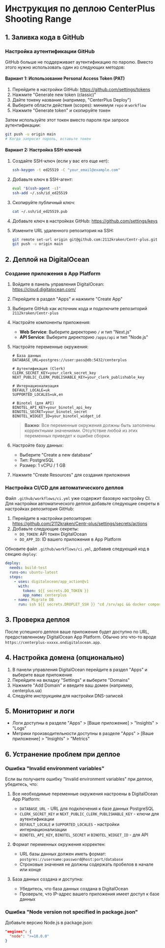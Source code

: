 # Инструкция по деплою CenterPlus Shooting Range

## 1. Заливка кода в GitHub

### Настройка аутентификации GitHub

GitHub больше не поддерживает аутентификацию по паролю. Вместо этого нужно использовать один из следующих методов:

#### Вариант 1: Использование Personal Access Token (PAT)

1. Перейдите в настройки GitHub: https://github.com/settings/tokens
2. Нажмите "Generate new token (classic)"
3. Дайте токену название (например, "CenterPlus Deploy")
4. Выберите области действия (scopes): минимум `repo` и `workflow`
5. Нажмите "Generate token" и скопируйте токен

Затем используйте этот токен вместо пароля при запросе аутентификации:

```bash
git push -u origin main
# Когда запросит пароль, вставьте токен
```

#### Вариант 2: Настройка SSH-ключей

1. Создайте SSH-ключ (если у вас его еще нет):
   ```bash
   ssh-keygen -t ed25519 -C "your_email@example.com"
   ```

2. Добавьте ключ в SSH-агент:
   ```bash
   eval "$(ssh-agent -s)"
   ssh-add ~/.ssh/id_ed25519
   ```

3. Скопируйте публичный ключ:
   ```bash
   cat ~/.ssh/id_ed25519.pub
   ```

4. Добавьте ключ в настройках GitHub: https://github.com/settings/keys

5. Измените URL удаленного репозитория на SSH:
   ```bash
   git remote set-url origin git@github.com:2112kraken/Centr-plus.git
   git push -u origin main
   ```

## 2. Деплой на DigitalOcean

### Создание приложения в App Platform

1. Войдите в панель управления DigitalOcean: https://cloud.digitalocean.com/
2. Перейдите в раздел "Apps" и нажмите "Create App"
3. Выберите GitHub как источник кода и подключите репозиторий `2112kraken/Centr-plus`
4. Настройте компоненты приложения:
   - **Web Service**: Выберите директорию `/` и тип "Next.js"
   - **API Service**: Выберите директорию `/apps/api` и тип "Node.js"

5. Настройте переменные окружения:
   ```
   # База данных
   DATABASE_URL=postgres://user:pass@db:5432/centerplus
   
   # Аутентификация (Clerk)
   CLERK_SECRET_KEY=your_clerk_secret_key
   NEXT_PUBLIC_CLERK_PUBLISHABLE_KEY=your_clerk_publishable_key
   
   # Интернационализация
   DEFAULT_LOCALE=uk
   SUPPORTED_LOCALES=uk,en
   
   # Binotel (для API)
   BINOTEL_API_KEY=your_binotel_api_key
   BINOTEL_SECRET=your_binotel_secret
   BINOTEL_WIDGET_ID=your_binotel_widget_id
   ```
   
   > **Важно**: Все переменные окружения должны быть заполнены корректными значениями. Отсутствие любой из этих переменных приведет к ошибке сборки.

6. Настройте базу данных:
   - Выберите "Create a new database"
   - Тип: PostgreSQL
   - Размер: 1 vCPU / 1 GB

7. Нажмите "Create Resources" для создания приложения

### Настройка CI/CD для автоматического деплоя

Файл `.github/workflows/ci.yml` уже содержит базовую настройку CI. Для настройки автоматического деплоя добавьте следующие секреты в настройках репозитория GitHub:

1. Перейдите в настройки репозитория: https://github.com/2112kraken/Centr-plus/settings/secrets/actions
2. Добавьте следующие секреты:
   - `DO_TOKEN`: API токен DigitalOcean
   - `DO_APP_ID`: ID вашего приложения в App Platform

Обновите файл `.github/workflows/ci.yml`, добавив следующий код в секцию `deploy`:

```yaml
deploy:
  needs: build-test
  runs-on: ubuntu-latest
  steps:
    - uses: digitalocean/app_action@v1
      with:
        token: ${{ secrets.DO_TOKEN }}
        app_name: centerplus
    - name: Migrate DB
      run: ssh ${{ secrets.DROPLET_SSH }} "cd /srv/api && docker compose exec api npx prisma migrate deploy"
```

## 3. Проверка деплоя

После успешного деплоя ваше приложение будет доступно по URL, предоставленному DigitalOcean App Platform. Обычно это что-то вроде `https://centerplus-xxxxx.ondigitalocean.app`.

## 4. Настройка домена (опционально)

1. В панели управления DigitalOcean перейдите в раздел "Apps" и выберите ваше приложение
2. Перейдите на вкладку "Settings" и выберите "Domains"
3. Нажмите "Add Domain" и введите ваш домен (например, centerplus.ua)
4. Следуйте инструкциям для настройки DNS-записей

## 5. Мониторинг и логи

- Логи доступны в разделе "Apps" > [Ваше приложение] > "Insights" > "Logs"
- Метрики производительности доступны в разделе "Apps" > [Ваше приложение] > "Insights" > "Metrics"

## 6. Устранение проблем при деплое

### Ошибка "Invalid environment variables"

Если вы получаете ошибку "Invalid environment variables" при деплое, убедитесь, что:

1. Все необходимые переменные окружения настроены в DigitalOcean App Platform:
   - `DATABASE_URL` - URL для подключения к базе данных PostgreSQL
   - `CLERK_SECRET_KEY` и `NEXT_PUBLIC_CLERK_PUBLISHABLE_KEY` - ключи для аутентификации
   - `DEFAULT_LOCALE` и `SUPPORTED_LOCALES` - настройки интернационализации
   - `BINOTEL_API_KEY`, `BINOTEL_SECRET` и `BINOTEL_WIDGET_ID` - для API

2. Формат переменных окружения корректен:
   - URL базы данных должен иметь формат: `postgres://username:password@host:port/database`
   - Строковые значения не должны содержать пробелов в начале или конце

3. База данных создана и доступна:
   - Убедитесь, что база данных создана в DigitalOcean
   - Проверьте, что IP-адрес вашего приложения имеет доступ к базе данных

### Ошибка "Node version not specified in package.json"

Добавьте версию Node.js в package.json:

```json
"engines": {
  "node": ">=18.0.0"
}
```